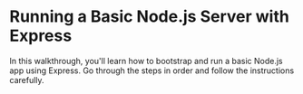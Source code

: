 Running a Basic Node.js Server with Express
======================================================
In this walkthrough, you'll learn how to bootstrap and run a basic Node.js app using Express. Go through the steps in order and follow the instructions carefully.